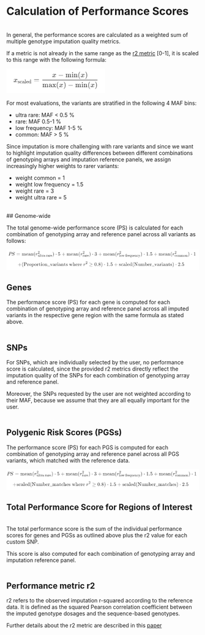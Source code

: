 # Calculation of Performance Scores

<br>
In general, the performance scores are calculated as a weighted sum of multiple genotype imputation quality metrics.

If a metric is not already in the same range as the [r2 metric](#performance-metric-r2) [0-1], it is scaled to this range with the following formula:

![](images/formula_scaled.PNG)

For most evaluations, the variants are stratified in the following 4 MAF bins:

- ultra rare: MAF < 0.5 %
- rare: MAF 0.5-1 %
- low frequency: MAF 1-5 %
- common: MAF > 5 %

Since imputation is more challenging with rare variants and since we want to highlight imputation quality differences between different combinations of genotyping arrays and imputation reference panels, we assign increasingly higher weights to rarer variants:

- weight common = 1
- weight low frequency = 1.5
- weight rare = 3
- weight ultra rare = 5

<br>
## Genome-wide

The total genome-wide performance score (PS) is calculated for each combination of genotyping array and reference panel across all variants as follows:

![](images/formula_PS_genome_wide.PNG)

## Genes

The performance score (PS) for each gene is computed for each combination of genotyping array and reference panel across all imputed variants in the respective gene region with the same formula as stated above.
<br>
<br>
## SNPs

For SNPs, which are individually selected by the user, no performance score is calculated, since the provided r2 metrics directly reflect the imputation quality of the SNPs for each combination of genotyping array and reference panel.

Moreover, the SNPs requested by the user are not weighted according to their MAF, because we assume that they are all equally important for the user.
<br>
<br>
## Polygenic Risk Scores (PGSs)

The performance score (PS) for each PGS is computed for each combination of genotyping array and reference panel across all PGS variants, which matched with the reference data.

![](images/formula_PS_PGS.PNG)


## Total Performance Score for Regions of Interest
<br>
The total performance score is the sum of the individual performance scores for genes and PGSs as outlined above plus the r2 value for each custom SNP.

This score is also computed for each combination of genotyping array and imputation reference panel.
<br>
<br>

## Performance metric r2
r2 refers to the observed imputation r-squared according to the reference data.
It is defined as the squared Pearson correlation coefficient between the imputed genotype dosages and the sequence-based genotypes.

Further details about the r2 metric are described in this [paper](https://doi.org/10.1016/j.ajhg.2022.07.012)
